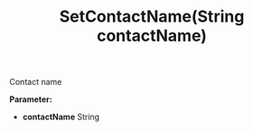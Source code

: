 ﻿---
uid: crmscript_ref_NSAlarmData_SetContactName
title: SetContactName(String contactName)
intellisense: NSAlarmData.SetContactName
keywords: NSAlarmData, GetContactName
so.topic: reference
---

Contact name

**Parameter:** 
 - **contactName** String

